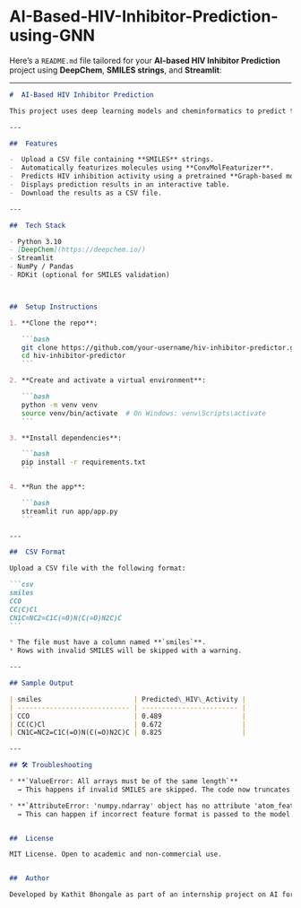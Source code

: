 # AI-Based-HIV-Inhibitor-Prediction-using-GNN

Here’s a `README.md` file tailored for your **AI-based HIV Inhibitor Prediction** project using **DeepChem**, **SMILES strings**, and **Streamlit**:

---

````markdown
#  AI-Based HIV Inhibitor Prediction

This project uses deep learning models and cheminformatics to predict the **HIV activity of molecules** based on their SMILES representation. Built with **DeepChem** for molecular graph processing and **Streamlit** for an interactive web interface.

---

##  Features

-  Upload a CSV file containing **SMILES** strings.
-  Automatically featurizes molecules using **ConvMolFeaturizer**.
-  Predicts HIV inhibition activity using a pretrained **Graph-based model**.
-  Displays prediction results in an interactive table.
-  Download the results as a CSV file.

---

##  Tech Stack

- Python 3.10
- [DeepChem](https://deepchem.io/)
- Streamlit
- NumPy / Pandas
- RDKit (optional for SMILES validation)



##  Setup Instructions

1. **Clone the repo**:

   ```bash
   git clone https://github.com/your-username/hiv-inhibitor-predictor.git
   cd hiv-inhibitor-predictor
   ```

2. **Create and activate a virtual environment**:

   ```bash
   python -m venv venv
   source venv/bin/activate  # On Windows: venv\Scripts\activate
   ```

3. **Install dependencies**:

   ```bash
   pip install -r requirements.txt
   ```

4. **Run the app**:

   ```bash
   streamlit run app/app.py
   ```

---

##  CSV Format

Upload a CSV file with the following format:

```csv
smiles
CCO
CC(C)Cl
CN1C=NC2=C1C(=O)N(C(=O)N2C)C
```

* The file must have a column named **`smiles`**.
* Rows with invalid SMILES will be skipped with a warning.

---

## Sample Output

| smiles                       | Predicted\_HIV\_Activity |
| ---------------------------- | ------------------------ |
| CCO                          | 0.489                    |
| CC(C)Cl                      | 0.672                    |
| CN1C=NC2=C1C(=O)N(C(=O)N2C)C | 0.825                    |

---

## 🛠 Troubleshooting

* **`ValueError: All arrays must be of the same length`**
  → This happens if invalid SMILES are skipped. The code now truncates mismatched lists.

* **`AttributeError: 'numpy.ndarray' object has no attribute 'atom_features'`**
  → This can happen if incorrect feature format is passed to the model. Ensure `ConvMolFeaturizer` is used and only valid molecules are included.


##  License

MIT License. Open to academic and non-commercial use.


##  Author

Developed by Kathit Bhongale as part of an internship project on AI for Drug Discovery.

